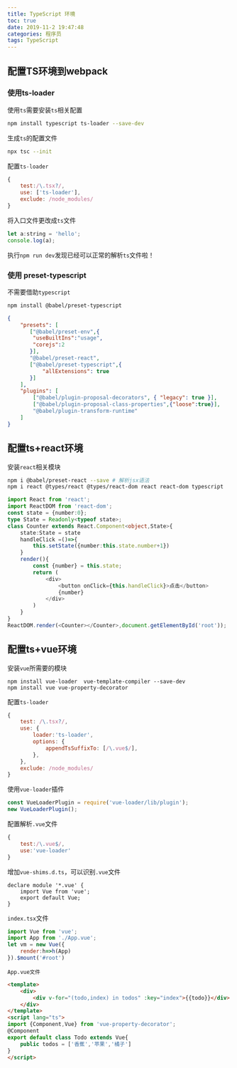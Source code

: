 ```yaml
---
title: TypeScript 环境
toc: true
date: 2019-11-2 19:47:48
categories: 程序员
tags: TypeScript
---
```

  
    
## 配置TS环境到webpack

### 使用ts-loader

使用`ts`需要安装`ts`相关配置

```bash
npm install typescript ts-loader --save-dev
```

生成`ts`的配置文件

```bash
npx tsc --init
```

配置`ts-loader`

```javascript
{
    test:/\.tsx?/,
    use: ['ts-loader'],
    exclude: /node_modules/
}
```
  
  
  <!-- more -->
  
  


将入口文件更改成`ts`文件

```javascript
let a:string = 'hello';
console.log(a);
```

执行`npm run dev`发现已经可以正常的解析`ts`文件啦！

### 使用 preset-typescript

不需要借助`typescript`

```bash
npm install @babel/preset-typescript
```

```json
{
    "presets": [
       ["@babel/preset-env",{
        "useBuiltIns":"usage",
        "corejs":2 
       }],
       "@babel/preset-react",
       ["@babel/preset-typescript",{
           "allExtensions": true  
       }]
    ],
    "plugins": [
        ["@babel/plugin-proposal-decorators", { "legacy": true }],
        ["@babel/plugin-proposal-class-properties",{"loose":true}],
        "@babel/plugin-transform-runtime"
    ]
}
```

## 配置ts+react环境

安装`react`相关模块

```bash
npm i @babel/preset-react --save # 解析jsx语法
npm i react @types/react @types/react-dom react react-dom typescript
```


```typescript
import React from 'react';
import ReactDOM from 'react-dom';
const state = {number:0};
type State = Readonly<typeof state>;
class Counter extends React.Component<object,State>{
    state:State = state
    handleClick =()=>{
        this.setState({number:this.state.number+1})
    }
    render(){
        const {number} = this.state;
        return (
            <div>
                <button onClick={this.handleClick}>点击</button>
                {number}
            </div>
        )
    }
}
ReactDOM.render(<Counter></Counter>,document.getElementById('root'));
```

## 配置ts+vue环境

安装`vue`所需要的模块

```
npm install vue-loader  vue-template-compiler --save-dev
npm install vue vue-property-decorator
```

配置`ts-loader`

```javascript
{
    test: /\.tsx?/,
    use: {
        loader:'ts-loader',
        options: {
            appendTsSuffixTo: [/\.vue$/],
        }, 
    },
    exclude: /node_modules/
}
```

使用`vue-loader`插件

```javascript
const VueLoaderPlugin = require('vue-loader/lib/plugin');
new VueLoaderPlugin();
```

配置解析`.vue`文件

```javascript
{
    test:/\.vue$/,
    use:'vue-loader'
}
```

增加`vue-shims.d.ts`，可以识别`.vue`文件

```
declare module '*.vue' {
    import Vue from 'vue';
    export default Vue;
}
```

`index.tsx`文件

```javascript
import Vue from 'vue';
import App from './App.vue';
let vm = new Vue({
    render:h=>h(App)
}).$mount('#root')
```

`App.vue文件`

```html
<template>
    <div>
        <div v-for="(todo,index) in todos" :key="index">{{todo}}</div>
    </div>
</template>
<script lang="ts">
import {Component,Vue} from 'vue-property-decorator';
@Component
export default class Todo extends Vue{
    public todos = ['香蕉','苹果','橘子']
}
</script>
```
